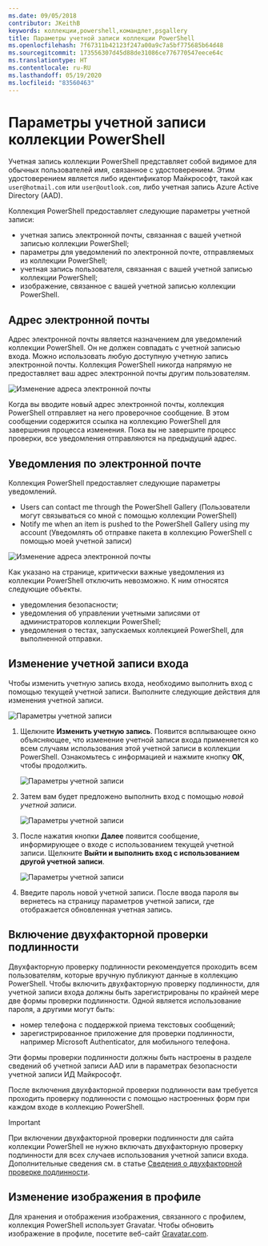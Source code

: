 ```yaml
---
ms.date: 09/05/2018
contributor: JKeithB
keywords: коллекции,powershell,командлет,psgallery
title: Параметры учетной записи коллекции PowerShell
ms.openlocfilehash: 7f67311b42123f247a00a9c7a5bf775685b64d48
ms.sourcegitcommit: 173556307d45d88de31086ce776770547eece64c
ms.translationtype: HT
ms.contentlocale: ru-RU
ms.lasthandoff: 05/19/2020
ms.locfileid: "83560463"
---
```

# <a name="powershell-gallery-account-settings"></a>Параметры учетной записи коллекции PowerShell

Учетная запись коллекции PowerShell представляет собой видимое для обычных пользователей имя, связанное с удостоверением. Этим удостоверением является либо идентификатор Майкрософт, такой как `user@hotmail.com` или `user@outlook.com`, либо учетная запись Azure Active Directory (AAD).

Коллекция PowerShell предоставляет следующие параметры учетной записи:

- учетная запись электронной почты, связанная с вашей учетной записью коллекции PowerShell;
- параметры для уведомлений по электронной почте, отправляемых из коллекции PowerShell;
- учетная запись пользователя, связанная с вашей учетной записью коллекции PowerShell;
- изображение, связанное с вашей учетной записью коллекции PowerShell.

## <a name="email-address"></a>Адрес электронной почты

Адрес электронной почты является назначением для уведомлений коллекции PowerShell. Он не должен совпадать с учетной записью входа. Можно использовать любую доступную учетную запись электронной почты. Коллекция PowerShell никогда напрямую не предоставляет ваш адрес электронной почты другим пользователям.

![Изменение адреса электронной почты](media/managing-account/PSGallery_AcccountEmailAddress.png)

Когда вы вводите новый адрес электронной почты, коллекция PowerShell отправляет на него проверочное сообщение. В этом сообщении содержится ссылка на коллекцию PowerShell для завершения процесса изменения. Пока вы не завершите процесс проверки, все уведомления отправляются на предыдущий адрес.

## <a name="email-notifications"></a>Уведомления по электронной почте

Коллекция PowerShell предоставляет следующие параметры уведомлений.

- Users can contact me through the PowerShell Gallery (Пользователи могут связываться со мной с помощью коллекции PowerShell)
- Notify me when an item is pushed to the PowerShell Gallery using my account (Уведомлять об отправке пакета в коллекцию PowerShell с помощью моей учетной записи)

![Изменение адреса электронной почты](media/managing-account/PSGallery_AccountEmailOptions.png)

Как указано на странице, критически важные уведомления из коллекции PowerShell отключить невозможно.
К ним относятся следующие объекты.

- уведомления безопасности;
- уведомления об управлении учетными записями от администраторов коллекции PowerShell;
- уведомления о тестах, запускаемых коллекцией PowerShell, для выполненной отправки.

## <a name="change-your-login-account"></a>Изменение учетной записи входа

Чтобы изменить учетную запись входа, необходимо выполнить вход с помощью текущей учетной записи. Выполните следующие действия для изменения учетной записи.

![Параметры учетной записи](media/managing-account/PSGallery_LoginAccountSettings.png)

1. Щелкните **Изменить учетную запись**. Появится всплывающее окно объясняющее, что изменение учетной записи входа применяется ко всем случаям использования этой учетной записи в коллекции PowerShell. Ознакомьтесь с информацией и нажмите кнопку **ОК**, чтобы продолжить.

   ![Параметры учетной записи](media/managing-account/PSGallery_LoginAccountChange-1.png)

2. Затем вам будет предложено выполнить вход с помощью _новой учетной записи_.

   ![Параметры учетной записи](media/managing-account/PSGallery_LoginAccountChange-2.png)

3. После нажатия кнопки **Далее** появится сообщение, информирующее о входе с использованием текущей учетной записи.
   Щелкните **Выйти и выполнить вход с использованием другой учетной записи**.

   ![Параметры учетной записи](media/managing-account/PSGallery_LoginAccountChange-3.png)

4. Введите пароль новой учетной записи. После ввода пароля вы вернетесь на страницу параметров учетной записи, где отображается обновленная учетная запись.

## <a name="enable-two-factor-authentication-2fa"></a>Включение двухфакторной проверки подлинности

Двухфакторную проверку подлинности рекомендуется проходить всем пользователям, которые вручную публикуют данные в коллекцию PowerShell. Чтобы включить двухфакторную проверку подлинности, для учетной записи входа должны быть зарегистрированы по крайней мере две формы проверки подлинности. Одной является использование пароля, а другими могут быть:

- номер телефона с поддержкой приема текстовых сообщений;
- зарегистрированное приложение для проверки подлинности, например Microsoft Authenticator, для мобильного телефона.

Эти формы проверки подлинности должны быть настроены в разделе сведений об учетной записи AAD или в параметрах безопасности учетной записи ИД Майкрософт.

После включения двухфакторной проверки подлинности вам требуется проходить проверку подлинности с помощью настроенных форм при каждом входе в коллекцию PowerShell.

> [!IMPORTANT]
> При включении двухфакторной проверки подлинности для сайта коллекции PowerShell не нужно включать двухфакторную проверку подлинности для всех случаев использования учетной записи входа. Дополнительные сведения см. в статье [Сведения о двухфакторной проверке подлинности](https://support.microsoft.com/help/12408/microsoft-account-about-two-step-verification).

## <a name="change-your-profile-picture"></a>Изменение изображения в профиле

Для хранения и отображения изображения, связанного с профилем, коллекция PowerShell использует Gravatar. Чтобы обновить изображение в профиле, посетите веб-сайт [Gravatar.com](http://www.gravatar.com/).
